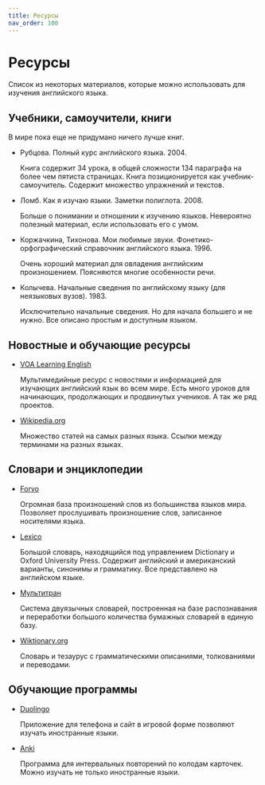 ```yaml
---
title: Ресурсы
nav_order: 100
---
```


# Ресурсы

Список из некоторых материалов, которые можно использовать
для изучения английского языка.

## Учебники, самоучители, книги

В мире пока еще не придумано ничего лучше книг.

- Рубцова.  Полный курс английского языка. 2004.

  Книга содержит 34 урока, в общей сложности 134 параграфа на более
  чем пятиста страницах.  Книга позиционируется как
  учебник-самоучитель.  Содержит множество упражнений и текстов.

- Ломб.  Как я изучаю языки.  Заметки полиглота.  2008.

  Больше о понимании и отношении к изучению языков.  Невероятно
  полезный материал, если использовать его с умом.

- Коржачкина, Тихонова.  Мои любимые звуки.  Фонетико-орфографический
  справочник английского языка.  1996.
  
  Очень хороший материал для овладения английским произношением.
  Поясняются многие особенности речи.

- Колычева.  Начальные сведения по английскому языку (для неязыковых
  вузов).  1983.
  
  Исключительно начальные сведения.  Но для начала большего и не
  нужно.  Все описано простым и доступным языком.

## Новостные и обучающие ресурсы

- [VOA Learning English](https://learningenglish.voanews.com/)

  Мультимедийные ресурс с новостями и информацией для изучающих
  английский язык во всем мире.  Есть много уроков для начинающих,
  продолжающих и продвинутых учеников.  А так же ряд проектов.

- [Wikipedia.org](https://www.wikipedia.org/)

  Множество статей на самых разных языка.  Ссылки между терминами на
  разных языках.

## Словари и энциклопедии

- [Forvo](https://forvo.com/)

  Огромная база произношений слов из большинства языков мира.
  Позволяет прослушивать произношение слов, записанное носителями
  языка.
  
- [Lexico](https://www.lexico.com/)

  Большой словарь, находящийся под управлением Dictionary и Oxford
  University Press.  Содержит английский и американский варианты,
  синонимы и грамматику.  Все представлено на английском языке.

- [Мультитран](https://www.multitran.com/)

  Система двуязычных словарей, построенная на базе распознавания и
  переработки большого количества бумажных словарей в единую базу.

- [Wiktionary.org](https://www.wiktionary.org/)

  Словарь и тезаурус с грамматическими описаниями, толкованиями и
  переводами.

## Обучающие программы

- [Duolingo](https://www.duolingo.com/)

  Приложение для телефона и сайт в игровой форме позволяют изучать
  иностранные языки.

- [Anki](https://apps.ankiweb.net/)

  Программа для интервальных повторений по колодам карточек.  Можно
  изучать не только иностранные языки.
